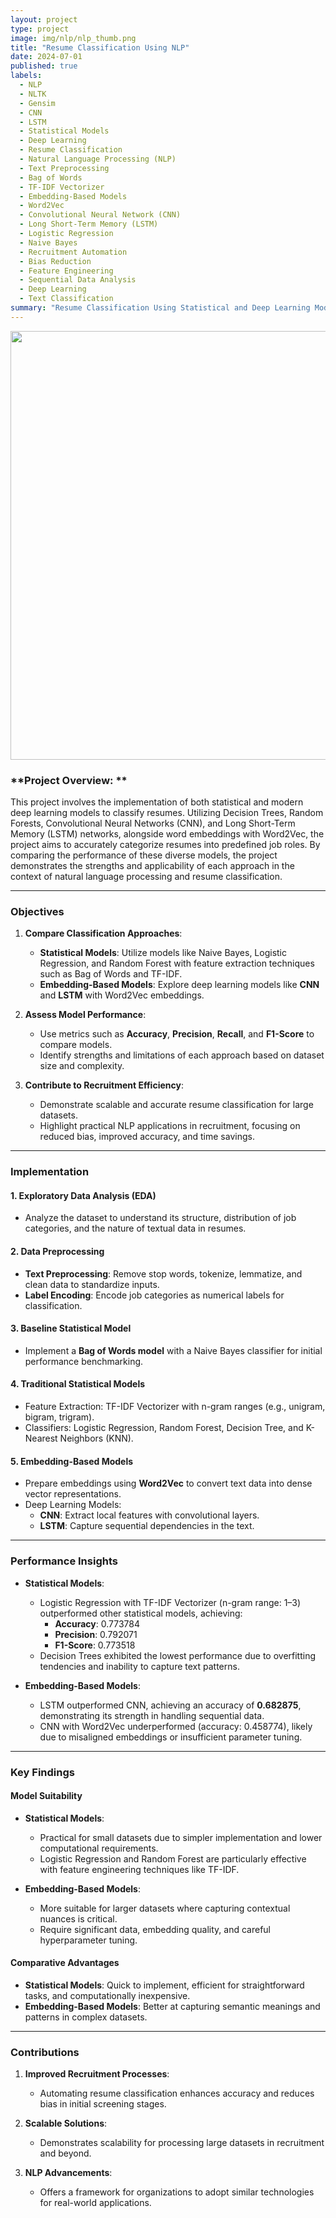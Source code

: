 ```yaml
---
layout: project
type: project
image: img/nlp/nlp_thumb.png
title: "Resume Classification Using NLP"
date: 2024-07-01
published: true
labels:
  - NLP
  - NLTK
  - Gensim
  - CNN
  - LSTM
  - Statistical Models
  - Deep Learning
  - Resume Classification  
  - Natural Language Processing (NLP)  
  - Text Preprocessing  
  - Bag of Words  
  - TF-IDF Vectorizer   
  - Embedding-Based Models  
  - Word2Vec  
  - Convolutional Neural Network (CNN)  
  - Long Short-Term Memory (LSTM)  
  - Logistic Regression  
  - Naive Bayes  
  - Recruitment Automation  
  - Bias Reduction  
  - Feature Engineering  
  - Sequential Data Analysis  
  - Deep Learning  
  - Text Classification
summary: "Resume Classification Using Statistical and Deep Learning Models."
---
```


<div class="text-center p-4">
  <img width="1456" height="686" src="../img/nlp/nlp_result_1.png" class="img-thumbnail" >
</div>

### **Project Overview: **

This project involves the implementation of both statistical and modern deep learning models to classify resumes. Utilizing Decision Trees, Random Forests, Convolutional Neural Networks (CNN), and Long Short-Term Memory (LSTM) networks, alongside word embeddings with Word2Vec, the project aims to accurately categorize resumes into predefined job roles. By comparing the performance of these diverse models, the project demonstrates the strengths and applicability of each approach in the context of natural language processing and resume classification.

---

### **Objectives**
1. **Compare Classification Approaches**:  
   - **Statistical Models**: Utilize models like Naive Bayes, Logistic Regression, and Random Forest with feature extraction techniques such as Bag of Words and TF-IDF.  
   - **Embedding-Based Models**: Explore deep learning models like **CNN** and **LSTM** with Word2Vec embeddings.  

2. **Assess Model Performance**:  
   - Use metrics such as **Accuracy**, **Precision**, **Recall**, and **F1-Score** to compare models.  
   - Identify strengths and limitations of each approach based on dataset size and complexity.

3. **Contribute to Recruitment Efficiency**:  
   - Demonstrate scalable and accurate resume classification for large datasets.  
   - Highlight practical NLP applications in recruitment, focusing on reduced bias, improved accuracy, and time savings.

---

### **Implementation**

#### **1. Exploratory Data Analysis (EDA)**
   - Analyze the dataset to understand its structure, distribution of job categories, and the nature of textual data in resumes.

#### **2. Data Preprocessing**
   - **Text Preprocessing**: Remove stop words, tokenize, lemmatize, and clean data to standardize inputs.  
   - **Label Encoding**: Encode job categories as numerical labels for classification.

#### **3. Baseline Statistical Model**
   - Implement a **Bag of Words model** with a Naive Bayes classifier for initial performance benchmarking.

#### **4. Traditional Statistical Models**
   - Feature Extraction: TF-IDF Vectorizer with n-gram ranges (e.g., unigram, bigram, trigram).  
   - Classifiers: Logistic Regression, Random Forest, Decision Tree, and K-Nearest Neighbors (KNN).

#### **5. Embedding-Based Models**
   - Prepare embeddings using **Word2Vec** to convert text data into dense vector representations.  
   - Deep Learning Models:  
     - **CNN**: Extract local features with convolutional layers.  
     - **LSTM**: Capture sequential dependencies in the text.  

---

### **Performance Insights**
- **Statistical Models**:  
  - Logistic Regression with TF-IDF Vectorizer (n-gram range: 1–3) outperformed other statistical models, achieving:  
    - **Accuracy**: 0.773784  
    - **Precision**: 0.792071  
    - **F1-Score**: 0.773518  
  - Decision Trees exhibited the lowest performance due to overfitting tendencies and inability to capture text patterns.

- **Embedding-Based Models**:  
  - LSTM outperformed CNN, achieving an accuracy of **0.682875**, demonstrating its strength in handling sequential data.  
  - CNN with Word2Vec underperformed (accuracy: 0.458774), likely due to misaligned embeddings or insufficient parameter tuning.

---

### **Key Findings**

#### **Model Suitability**
- **Statistical Models**:  
  - Practical for small datasets due to simpler implementation and lower computational requirements.  
  - Logistic Regression and Random Forest are particularly effective with feature engineering techniques like TF-IDF.  

- **Embedding-Based Models**:  
  - More suitable for larger datasets where capturing contextual nuances is critical.  
  - Require significant data, embedding quality, and careful hyperparameter tuning.

#### **Comparative Advantages**
- **Statistical Models**: Quick to implement, efficient for straightforward tasks, and computationally inexpensive.  
- **Embedding-Based Models**: Better at capturing semantic meanings and patterns in complex datasets.

---

### **Contributions**
1. **Improved Recruitment Processes**:  
   - Automating resume classification enhances accuracy and reduces bias in initial screening stages.  

2. **Scalable Solutions**:  
   - Demonstrates scalability for processing large datasets in recruitment and beyond.  

3. **NLP Advancements**:  
   - Offers a framework for organizations to adopt similar technologies for real-world applications.
